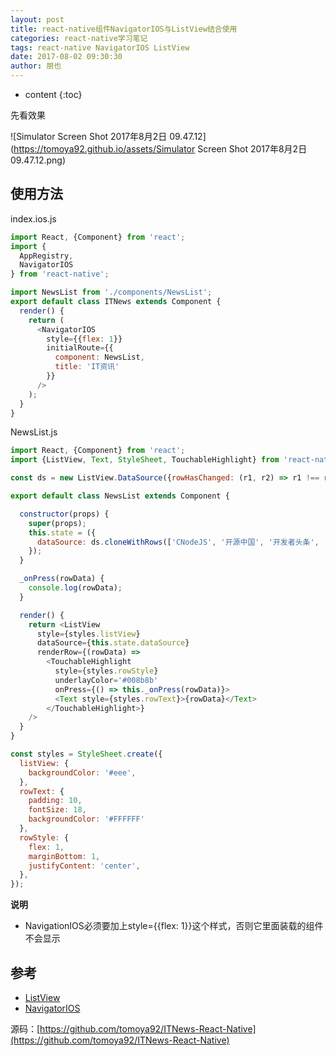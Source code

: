 ```yaml
---
layout: post
title: react-native组件NavigatorIOS与ListView结合使用
categories: react-native学习笔记
tags: react-native NavigatorIOS ListView
date: 2017-08-02 09:30:30
author: 朋也
---
```


* content
{:toc}

先看效果

![Simulator Screen Shot 2017年8月2日 09.47.12](https://tomoya92.github.io/assets/Simulator Screen Shot 2017年8月2日 09.47.12.png)





## 使用方法

index.ios.js

```javascript
import React, {Component} from 'react';
import {
  AppRegistry,
  NavigatorIOS
} from 'react-native';

import NewsList from './components/NewsList';
export default class ITNews extends Component {
  render() {
    return (
      <NavigatorIOS
        style={{flex: 1}}
        initialRoute={{
          component: NewsList,
          title: 'IT资讯'
        }}
      />
    );
  }
}
```

NewsList.js

```javascript
import React, {Component} from 'react';
import {ListView, Text, StyleSheet, TouchableHighlight} from 'react-native';

const ds = new ListView.DataSource({rowHasChanged: (r1, r2) => r1 !== r2});

export default class NewsList extends Component {

  constructor(props) {
    super(props);
    this.state = ({
      dataSource: ds.cloneWithRows(['CNodeJS', '开源中国', '开发者头条', '推酷', 'SegmentFault', 'IT之家', 'V2EX', '知乎日报', 'W3CPlus']),
    });
  }

  _onPress(rowData) {
    console.log(rowData);
  }

  render() {
    return <ListView
      style={styles.listView}
      dataSource={this.state.dataSource}
      renderRow={(rowData) =>
        <TouchableHighlight
          style={styles.rowStyle}
          underlayColor='#008b8b'
          onPress={() => this._onPress(rowData)}>
          <Text style={styles.rowText}>{rowData}</Text>
        </TouchableHighlight>}
    />
  }
}

const styles = StyleSheet.create({
  listView: {
    backgroundColor: '#eee',
  },
  rowText: {
    padding: 10,
    fontSize: 18,
    backgroundColor: '#FFFFFF'
  },
  rowStyle: {
    flex: 1,
    marginBottom: 1,
    justifyContent: 'center',
  },
});
```

**说明**

- NavigationIOS必须要加上style={{flex: 1}}这个样式，否则它里面装载的组件不会显示

## 参考

- [ListView](http://facebook.github.io/react-native/docs/listview.html)
- [NavigatorIOS](http://facebook.github.io/react-native/docs/navigatorios.html)

源码：[https://github.com/tomoya92/ITNews-React-Native](https://github.com/tomoya92/ITNews-React-Native)